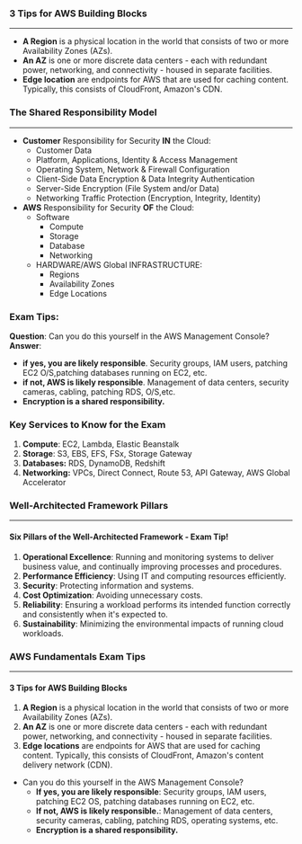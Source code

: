 ### 3 Tips for AWS Building Blocks

___

* **A Region** is a physical location in the world that consists of two or more Availability Zones (AZs).
* **An AZ** is one or more discrete data centers - each with redundant power, networking, and
  connectivity - housed in separate facilities.
* **Edge location** are endpoints for AWS that are used for caching content. Typically,
  this consists of CloudFront, Amazon's CDN.

### The Shared Responsibility Model

___

* **Customer** Responsibility for Security **IN** the Cloud:
    * Customer Data
    * Platform, Applications, Identity & Access Management
    * Operating System, Network & Firewall Configuration
    * Client-Side Data Encryption & Data Integrity Authentication
    * Server-Side Encryption (File System and/or Data)
    * Networking Traffic Protection (Encryption, Integrity, Identity)
* **AWS** Responsibility for Security **OF** the Cloud:
    * Software
        * Compute
        * Storage
        * Database
        * Networking
    * HARDWARE/AWS Global INFRASTRUCTURE:
        * Regions
        * Availability Zones
        * Edge Locations

### **Exam Tips**:

**Question**: Can you do this yourself in the AWS Management Console?<br>
**Answer**:

* **if yes, you are likely responsible**. Security groups, IAM users, patching EC2 O/S,patching databases
  running on EC2, etc.
* **if not, AWS is likely responsible**. Management of data centers, security cameras, cabling, patching RDS, O/S,etc.
* **Encryption is a shared responsibility.**

### **Key Services to Know for the Exam**

1. **Compute**: EC2, Lambda, Elastic Beanstalk
2. **Storage**: S3, EBS, EFS, FSx, Storage Gateway
3. **Databases:** RDS, DynamoDB, Redshift
4. **Networking:** VPCs, Direct Connect, Route 53, API Gateway, AWS Global Accelerator

### Well-Architected Framework Pillars

___

#### Six Pillars of the Well-Architected Framework - Exam Tip!

1. **Operational Excellence**: Running and monitoring systems to deliver business value, and continually improving
   processes and procedures.
2. **Performance Efficiency**: Using IT and computing resources efficiently.
3. **Security**: Protecting information and systems.
4. **Cost Optimization**: Avoiding unnecessary costs.
5. **Reliability**: Ensuring a workload performs its intended function correctly and consistently when it's expected to.
6. **Sustainability**: Minimizing the environmental impacts of running cloud workloads.

### AWS Fundamentals Exam Tips

___

#### 3 Tips for AWS Building Blocks

1. **A Region** is a physical location in the world that consists of two or more Availability Zones (AZs).
2. **An AZ** is one or more discrete data centers - each with redundant power, networking, and connectivity - housed in
   separate facilities.
3. **Edge locations** are endpoints for AWS that are used for caching content. Typically, this consists of CloudFront,
   Amazon's content delivery network (CDN).

* Can you do this yourself in the AWS Management Console?
    * **If yes, you are likely responsible**: Security groups, IAM users, patching EC2 OS, patching databases running on
      EC2, etc.
    * **If not, AWS is likely responsible.**: Management of data centers, security cameras, cabling, patching RDS,
      operating systems, etc.
    * **Encryption is a shared responsibility.**